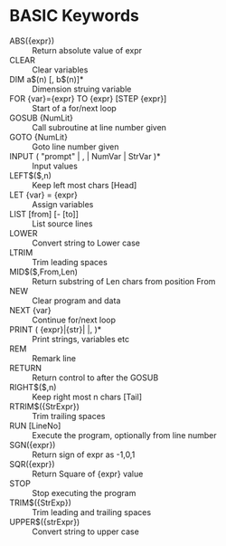 <html><head><title>BASIC</title></head>
<body>
<h1>BASIC Keywords</h1>
<dt>ABS({expr})<dd>Return absolute value of expr
<dt>CLEAR<dd>Clear variables
<dt>DIM  a$(n) [, b$(n)]*<dd>Dimension struing variable
<dt>FOR {var}={expr} TO {expr} [STEP {expr}]<dd>Start of a for/next loop
<dt>GOSUB {NumLit}<dd>Call subroutine at line number given
<dt>GOTO {NumLit}<dd>Goto line number given
<dt>INPUT ( "prompt" | , | NumVar | StrVar )*<dd>Input values
<dt>LEFT$($,n)<dd>Keep left most chars [Head]
<dt>LET {var} = {expr}<dd>Assign variables
<dt>LIST [from] [- [to]]<dd>List source lines
<dt>LOWER<dd>Convert string to Lower case
<dt>LTRIM<dd>Trim leading spaces
<dt>MID$($,From,Len)<dd>Return substring of Len chars from position From
<dt>NEW<dd>	Clear program and data
<dt>NEXT {var}<dd>Continue for/next loop
<dt>PRINT ( {expr}|{str}| |, )*<dd>Print strings, variables etc
<dt>REM<dd>Remark line
<dt>RETURN<dd>Return control to after the GOSUB
<dt>RIGHT$($,n)<dd>Keep right most n chars [Tail]
<dt>RTRIM$({StrExpr})<dd>Trim trailing spaces
<dt>RUN [LineNo]<dd>Execute the program, optionally from line number
<dt>SGN({expr})<dd>Return sign of expr as  -1,0,1
<dt>SQR({expr})<dd>Return Square of {expr} value
<dt>STOP<dd>Stop executing the program
<dt>TRIM$({StrExp})<dd>Trim leading and trailing spaces
<dt>UPPER$({strExpr})<dd>Convert string to upper case
</body>
</html>
